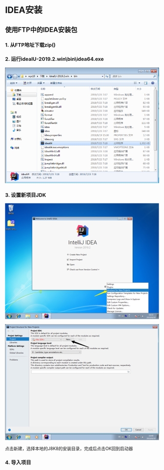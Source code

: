 # IDEA安装

## 使用FTP中的IDEA安装包

### 1. 从FTP地址下载zip()
### 2. 运行ideaIU-2019.2.win\bin\idea64.exe
   ![文件目录](assert/exeMain.jpg)
### 3. 设置新项目JDK

   ![菜单选择设置JDK](assert/2019-08-19-16-32-42.png)

   ![设置SDK](assert/2019-08-19-16-41-17.png)

   点击新建，选择本地的J8K8的安装目录，完成后点击OK回到启动器

### 4. 导入项目
